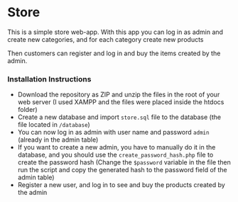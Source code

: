 # Store

This is a simple store web-app.
With this app you can log in as admin and create new categories, and for each category create new products

Then customers can register and log in and buy the items created by the admin.

### Installation Instructions ###

- Download the repository as ZIP and unzip the files in the root of your web server (I used XAMPP and the files were placed inside the htdocs folder)
- Create a new database and import `store.sql` file to the database (the file located in `/database`)
- You can now log in as admin with user name and password `admin` (already in the admin table)
- If you want to create a new admin, you have to manually do it in the database, and you should use the `create_password_hash.php` file to create the password hash
(Change the `$password` variable in the file then run the script and copy the generated hash to the password field of the admin table)
- Register a new user, and log in to see and buy the products created by the admin
